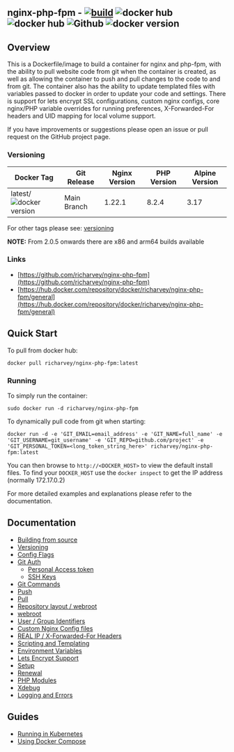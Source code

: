 ## nginx-php-fpm - [![build](https://github.com/richarvey/nginx-php-fpm/actions/workflows/build_images.yml/badge.svg)](https://github.com/richarvey/nginx-php-fpm/actions/workflows/build_images.yml) ![docker hub](https://img.shields.io/docker/pulls/richarvey/nginx-php-fpm.svg) ![docker hub](https://img.shields.io/docker/stars/richarvey/nginx-php-fpm.svg) ![Github](https://img.shields.io/github/stars/richarvey/nginx-php-fpm.svg) ![docker version](https://img.shields.io/docker/v/richarvey/nginx-php-fpm?sort=semver)

## Overview
This is a Dockerfile/image to build a container for nginx and php-fpm, with the ability to pull website code from git when the container is created, as well as allowing the container to push and pull changes to the code to and from git. The container also has the ability to update templated files with variables passed to docker in order to update your code and settings. There is support for lets encrypt SSL configurations, custom nginx configs, core nginx/PHP variable overrides for running preferences, X-Forwarded-For headers and UID mapping for local volume support.

If you have improvements or suggestions please open an issue or pull request on the GitHub project page.

### Versioning
| Docker Tag | Git Release | Nginx Version | PHP Version | Alpine Version |
|-----|-------|-----|--------|--------|
| latest/![docker version](https://img.shields.io/docker/v/richarvey/nginx-php-fpm?sort=semver)| Main Branch |1.22.1 | 8.2.4 | 3.17 |

For other tags please see: [versioning](https://github.com/richarvey/nginx-php-fpm/blob/main/docs/versioning.md)

__NOTE:__ From 2.0.5 onwards there are x86 and arm64 builds available

### Links
- [https://github.com/richarvey/nginx-php-fpm](https://github.com/richarvey/nginx-php-fpm)
- [https://hub.docker.com/repository/docker/richarvey/nginx-php-fpm/general](https://hub.docker.com/repository/docker/richarvey/nginx-php-fpm/general)

## Quick Start
To pull from docker hub:
```
docker pull richarvey/nginx-php-fpm:latest
```
### Running
To simply run the container:
```
sudo docker run -d richarvey/nginx-php-fpm
```
To dynamically pull code from git when starting:
```
docker run -d -e 'GIT_EMAIL=email_address' -e 'GIT_NAME=full_name' -e 'GIT_USERNAME=git_username' -e 'GIT_REPO=github.com/project' -e 'GIT_PERSONAL_TOKEN=<long_token_string_here>' richarvey/nginx-php-fpm:latest
```

You can then browse to ```http://<DOCKER_HOST>``` to view the default install files. To find your ```DOCKER_HOST``` use the ```docker inspect``` to get the IP address (normally 172.17.0.2)

For more detailed examples and explanations please refer to the documentation.
## Documentation

- [Building from source](https://github.com/richarvey/nginx-php-fpm/blob/main/docs/building.md)
- [Versioning](https://github.com/richarvey/nginx-php-fpm/blob/main/docs/versioning.md)
- [Config Flags](https://github.com/richarvey/nginx-php-fpm/blob/main/docs/config_flags.md)
- [Git Auth](https://github.com/richarvey/nginx-php-fpm/blob/main/docs/git_auth.md)
  - [Personal Access token](https://github.com/richarvey/nginx-php-fpm/blob/main/docs/git_auth.md#personal-access-token)
  - [SSH Keys](https://github.com/richarvey/nginx-php-fpm/blob/main/docs/git_auth.md#ssh-keys)
- [Git Commands](https://github.com/richarvey/nginx-php-fpm/blob/main/docs/git_commands.md)
 - [Push](https://github.com/richarvey/nginx-php-fpm/blob/main/docs/git_commands.md#push-code-to-git)
 - [Pull](https://github.com/richarvey/nginx-php-fpm/blob/main/docs/git_commands.md#pull-code-from-git-refresh)
- [Repository layout / webroot](https://github.com/richarvey/nginx-php-fpm/blob/main/docs/repo_layout.md)
 - [webroot](https://github.com/richarvey/nginx-php-fpm/blob/main/docs/repo_layout.md#src--webroot)
- [User / Group Identifiers](https://github.com/richarvey/nginx-php-fpm/blob/main/docs/UID_GID_Mapping.md)
- [Custom Nginx Config files](https://github.com/richarvey/nginx-php-fpm/blob/main/docs/nginx_configs.md)
 - [REAL IP / X-Forwarded-For Headers](https://github.com/richarvey/nginx-php-fpm/blob/main/docs/nginx_configs.md#real-ip--x-forwarded-for-headers)
- [Scripting and Templating](https://github.com/richarvey/nginx-php-fpm/blob/main/docs/scripting_templating.md)
 - [Environment Variables](https://github.com/richarvey/nginx-php-fpm/blob/main/docs/scripting_templating.md#using-environment-variables--templating)
- [Lets Encrypt Support](https://github.com/richarvey/nginx-php-fpm/blob/main/docs/lets_encrypt.md)
 - [Setup](https://github.com/richarvey/nginx-php-fpm/blob/main/docs/lets_encrypt.md#setup)
 - [Renewal](https://github.com/richarvey/nginx-php-fpm/blob/main/docs/lets_encrypt.md#renewal)
- [PHP Modules](https://github.com/richarvey/nginx-php-fpm/blob/main/docs/php_modules.md)
- [Xdebug](https://github.com/richarvey/nginx-php-fpm/blob/main/docs/xdebug.md)
- [Logging and Errors](https://github.com/richarvey/nginx-php-fpm/blob/main/docs/logs.md)

## Guides
- [Running in Kubernetes](https://github.com/richarvey/nginx-php-fpm/blob/main/docs/guides/kubernetes.md)
- [Using Docker Compose](https://github.com/richarvey/nginx-php-fpm/blob/main/docs/guides/docker_compose.md)

